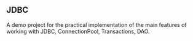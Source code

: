 ## JDBC
A demo project for the practical implementation of the main features of working with JDBC, ConnectionPool, Transactions, DAO.